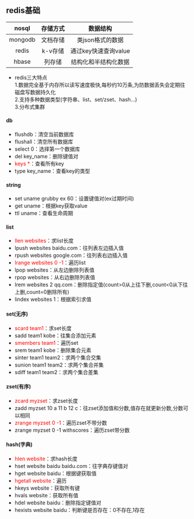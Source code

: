 ## redis基础  

nosql|存储方式|数据结构|
:---:|:---:|:---:|
mongodb|文档存储|类json格式的数据|
redis|k-v存储|通过key快速查询value|
hbase|列存储|结构化和半结构化数据|
- redis三大特点  
1.数据完全基于内存所以读写速度极快,每秒约10万条,为防数据丢失会定期往磁盘写数据持久化  
2.支持多种数据类型(字符串、list、set/zset、hash...)  
3.分布式集群
#### db
- flushdb：清空当前数据库  
- flushall：清空所有数据库  
- select 0：选择第一个数据库  
- del key_name：删除键值对  
- <font color=red>keys *</font>：查看所有key
- type key_name：查看key的类型
#### string
- set uname grubby ex 60：设置键值对(ex过期时间)  
- get uname：根据key获取value
- ttl uname：查看生命周期  
#### list  
- <font color=red>llen websites</font>：求list长度  
- lpush websites baidu.com：往列表左边插入值  
- rpush websites google.com：往列表右边插入值  
- <font color=red>lrange websites 0 -1</font>：遍历list  
- lpop websites：从左边删除列表值  
- rpop websites：从右边删除列表值  
- lrem websites 2 qq.com：删除指定值(count>0从上往下删,count<0从下往上删,count=0删除所有)  
- lindex websites 1：根据索引求值  
#### set(无序)  
- <font color=red>scard team1</font>：求set长度  
- sadd team1 kobe：往集合添加元素  
- <font color=red>smembers team1</font>：遍历set  
- srem team1 kobe：删除集合元素  
- sinter team1 team2：求两个集合交集  
- sunion team1 team2：求两个集合并集  
- sdiff team1 team2：求两个集合差集  
#### zset(有序)  
- <font color=red>zcard myzset</font>：求zset长度  
- zadd myzset 10 a 11 b 12 c：往zset添加值和分数,值存在就更新分数,分数可以相同  
- <font color=red>zrange myzset 0 -1</font>：遍历zset不带分数  
- zrange myzset 0 -1 withscores：遍历zset带分数  
#### hash(字典)  
- <font color=red>hlen website</font>：求hash长度  
- hset website baidu baidu.com：往字典存键值对  
- hget website baidu：根据键获取值  
- <font color=red>hgetall website</font>：遍历  
- hkeys website：获取所有键  
- hvals website：获取所有值  
- hdel website baidu：删除指定键值对  
- hexists website baidu：判断键是否存在：0不存在,1存在  
